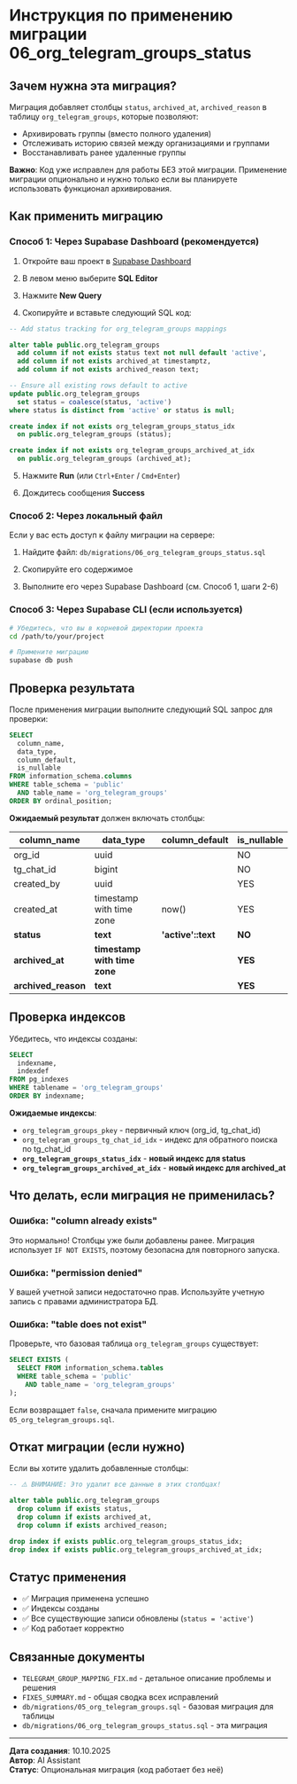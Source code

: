 # Инструкция по применению миграции 06_org_telegram_groups_status

## Зачем нужна эта миграция?

Миграция добавляет столбцы `status`, `archived_at`, `archived_reason` в таблицу `org_telegram_groups`, которые позволяют:
- Архивировать группы (вместо полного удаления)
- Отслеживать историю связей между организациями и группами
- Восстанавливать ранее удаленные группы

**Важно**: Код уже исправлен для работы БЕЗ этой миграции. Применение миграции опционально и нужно только если вы планируете использовать функционал архивирования.

## Как применить миграцию

### Способ 1: Через Supabase Dashboard (рекомендуется)

1. Откройте ваш проект в [Supabase Dashboard](https://supabase.com/dashboard)

2. В левом меню выберите **SQL Editor**

3. Нажмите **New Query**

4. Скопируйте и вставьте следующий SQL код:

```sql
-- Add status tracking for org_telegram_groups mappings

alter table public.org_telegram_groups
  add column if not exists status text not null default 'active',
  add column if not exists archived_at timestamptz,
  add column if not exists archived_reason text;

-- Ensure all existing rows default to active
update public.org_telegram_groups
  set status = coalesce(status, 'active')
where status is distinct from 'active' or status is null;

create index if not exists org_telegram_groups_status_idx
  on public.org_telegram_groups (status);

create index if not exists org_telegram_groups_archived_at_idx
  on public.org_telegram_groups (archived_at);
```

5. Нажмите **Run** (или `Ctrl+Enter` / `Cmd+Enter`)

6. Дождитесь сообщения **Success**

### Способ 2: Через локальный файл

Если у вас есть доступ к файлу миграции на сервере:

1. Найдите файл: `db/migrations/06_org_telegram_groups_status.sql`

2. Скопируйте его содержимое

3. Выполните его через Supabase Dashboard (см. Способ 1, шаги 2-6)

### Способ 3: Через Supabase CLI (если используется)

```bash
# Убедитесь, что вы в корневой директории проекта
cd /path/to/your/project

# Примените миграцию
supabase db push
```

## Проверка результата

После применения миграции выполните следующий SQL запрос для проверки:

```sql
SELECT 
  column_name, 
  data_type, 
  column_default,
  is_nullable
FROM information_schema.columns 
WHERE table_schema = 'public' 
  AND table_name = 'org_telegram_groups'
ORDER BY ordinal_position;
```

**Ожидаемый результат** должен включать столбцы:

| column_name | data_type | column_default | is_nullable |
|-------------|-----------|----------------|-------------|
| org_id | uuid | | NO |
| tg_chat_id | bigint | | NO |
| created_by | uuid | | YES |
| created_at | timestamp with time zone | now() | YES |
| **status** | **text** | **'active'::text** | **NO** |
| **archived_at** | **timestamp with time zone** | | **YES** |
| **archived_reason** | **text** | | **YES** |

## Проверка индексов

Убедитесь, что индексы созданы:

```sql
SELECT 
  indexname, 
  indexdef
FROM pg_indexes 
WHERE tablename = 'org_telegram_groups'
ORDER BY indexname;
```

**Ожидаемые индексы**:
- `org_telegram_groups_pkey` - первичный ключ (org_id, tg_chat_id)
- `org_telegram_groups_tg_chat_id_idx` - индекс для обратного поиска по tg_chat_id
- **`org_telegram_groups_status_idx`** - **новый индекс для status**
- **`org_telegram_groups_archived_at_idx`** - **новый индекс для archived_at**

## Что делать, если миграция не применилась?

### Ошибка: "column already exists"

Это нормально! Столбцы уже были добавлены ранее. Миграция использует `IF NOT EXISTS`, поэтому безопасна для повторного запуска.

### Ошибка: "permission denied"

У вашей учетной записи недостаточно прав. Используйте учетную запись с правами администратора БД.

### Ошибка: "table does not exist"

Проверьте, что базовая таблица `org_telegram_groups` существует:

```sql
SELECT EXISTS (
  SELECT FROM information_schema.tables 
  WHERE table_schema = 'public' 
    AND table_name = 'org_telegram_groups'
);
```

Если возвращает `false`, сначала примените миграцию `05_org_telegram_groups.sql`.

## Откат миграции (если нужно)

Если вы хотите удалить добавленные столбцы:

```sql
-- ⚠️ ВНИМАНИЕ: Это удалит все данные в этих столбцах!

alter table public.org_telegram_groups
  drop column if exists status,
  drop column if exists archived_at,
  drop column if exists archived_reason;

drop index if exists public.org_telegram_groups_status_idx;
drop index if exists public.org_telegram_groups_archived_at_idx;
```

## Статус применения

- ✅ Миграция применена успешно
- ✅ Индексы созданы
- ✅ Все существующие записи обновлены (`status = 'active'`)
- ✅ Код работает корректно

## Связанные документы

- `TELEGRAM_GROUP_MAPPING_FIX.md` - детальное описание проблемы и решения
- `FIXES_SUMMARY.md` - общая сводка всех исправлений
- `db/migrations/05_org_telegram_groups.sql` - базовая миграция для таблицы
- `db/migrations/06_org_telegram_groups_status.sql` - эта миграция

---

**Дата создания**: 10.10.2025  
**Автор**: AI Assistant  
**Статус**: Опциональная миграция (код работает без неё)

